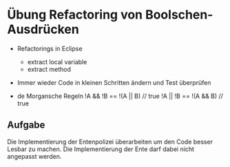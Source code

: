 # Übung Refactoring von Boolschen-Ausdrücken #

* Refactorings in Eclipse
  * extract local variable
  * extract method
* Immer wieder Code in kleinen Schritten ändern und Test überprüfen
  
* de Morgansche Regeln
    !A && !B == !(A || B) // true
    !A || !B == !(A && B) // true

## Aufgabe ##
Die Implementierung der Entenpolizei überarbeiten um den Code besser
Lesbar zu machen. Die Implementierung der Ente darf dabei nicht angepasst
werden.
